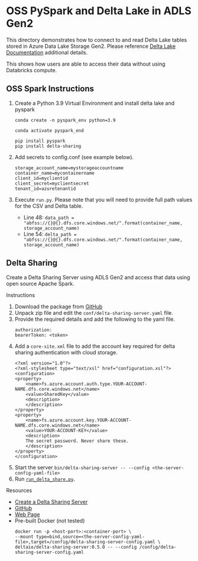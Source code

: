 # OSS PySpark and Delta Lake in ADLS Gen2

This directory demonstrates how to connect to and read Delta Lake tables stored in Azure Data Lake Storage Gen2. Please reference [Delta Lake Documentation](https://docs.delta.io/latest/delta-storage.html#azure-data-lake-storage-gen2) additional details.  

This shows how users are able to access their data without using Databricks compute.  

## OSS Spark Instructions 

1. Create a Python 3.9 Virtual Environment and install delta lake and pyspark
    ```
    conda create -n pyspark_env python=3.9

    conda activate pyspark_end

    pip install pyspark 
    pip install delta-sharing 
    ```

1. Add secrets to config.conf (see example below). 
    ```
    storage_account_name=mystorageaccountname
    container_name=mycontainername
    client_id=myclientid
    client_secret=myclientsecret
    tenant_id=azuretenantid
    ```

1. Execute `run.py`. Please note that you will need to provide full path values for the CSV and Delta table. 
    - Line 48: `data_path = "abfss://{}@{}.dfs.core.windows.net/".format(container_name, storage_account_name)` 
    - Line 54: `delta_path = "abfss://{}@{}.dfs.core.windows.net/".format(container_name, storage_account_name)` 


## Delta Sharing 

Create a Delta Sharing Server using ADLS Gen2 and access that data using open source Apache Spark. 



Instructions 
1. Download the package from [GitHub](https://github.com/delta-io/delta-sharing/releases)
1. Unpack zip file and edit the `conf/delta-sharing-server.yaml` file. 
1. Provide the required details and add the following to the yaml file. 
    ```
    authorization:
    bearerToken: <token>
    ```
1. Add a `core-site.xml` file to add the account key required for delta sharing authentication with cloud storage.  
    ```
    <?xml version="1.0"?>
    <?xml-stylesheet type="text/xsl" href="configuration.xsl"?>
    <configuration>
    <property>
        <name>fs.azure.account.auth.type.YOUR-ACCOUNT-NAME.dfs.core.windows.net</name>
        <value>SharedKey</value>
        <description>
        </description>
    </property>
    <property>
        <name>fs.azure.account.key.YOUR-ACCOUNT-NAME.dfs.core.windows.net</name>
        <value>YOUR-ACCOUNT-KEY</value>
        <description>
        The secret password. Never share these.
        </description>
    </property>
    </configuration>
    ```
1. Start the server `bin/delta-sharing-server -- --config <the-server-config-yaml-file>`  
1. Run [`run_delta_share.py`](delta_demos/LocalSpark/run_delta_share.py).

Resources
- [Create a Delta Sharing Server](https://github.com/delta-io/delta-sharing#delta-sharing-reference-server)  
- [GitHub](https://github.com/delta-io/delta-sharing)
- [Web Page](https://delta.io/sharing)
- Pre-built Docker (not tested)
    ```
    docker run -p <host-port>:<container-port> \
    --mount type=bind,source=<the-server-config-yaml-file>,target=/config/delta-sharing-server-config.yaml \
    deltaio/delta-sharing-server:0.5.0 -- --config /config/delta-sharing-server-config.yaml
    ```